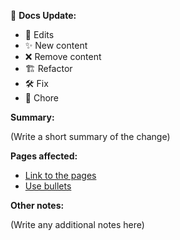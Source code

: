 📘 **Docs Update:**

- 📝 Edits
- ✨ New content
- ❌ Remove content
- 🏗️ Refactor
- 🛠️ Fix
- 🧹 Chore

**Summary:**

(Write a short summary of the change)

**Pages affected:**

- [Link to the pages]()
- [Use bullets]()

**Other notes:**

(Write any additional notes here)
